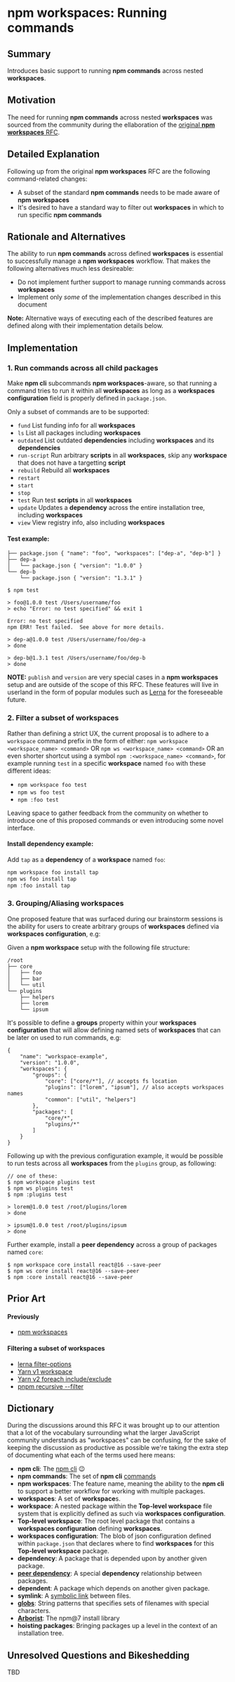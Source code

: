# npm workspaces: Running commands

## Summary

Introduces basic support to running **npm commands** across nested **workspaces**.

## Motivation

The need for running **npm commands** across nested **workspaces** was sourced from the community during the ellaboration of the [original **npm workspaces** RFC](https://github.com/npm/rfcs/pull/103).

## Detailed Explanation

Following up from the original **npm workspaces** RFC are the following command-related changes:

- A subset of the standard **npm commands** needs to be made aware of **npm workspaces**
- It's desired to have a standard way to filter out **workspaces** in which to run specific **npm commands**

## Rationale and Alternatives

The ability to run **npm commands** across defined **workspaces** is essential to successfully manage a **npm workspaces** workflow. That makes the following alternatives much less desireable:

- Do not implement further support to manage running commands across **workspaces**
- Implement only _some_ of the implementation changes described in this document

**Note:** Alternative ways of executing each of the described features are defined along with their implementation details below.

## Implementation

### 1. Run commands across all child packages

Make **npm cli** subcommands **npm workspaces**-aware, so that running a command tries to run it within all **workspaces** as long as a **workspaces configuration** field is properly defined in `package.json`.

Only a subset of commands are to be supported:

- `fund` List funding info for all **workspaces**
- `ls` List all packages including **workspaces**
- `outdated` List outdated **dependencies** including **workspaces** and its **dependencies**
- `run-script` Run arbitrary **scripts** in all **workspaces**, skip any **workspace** that does not have a targetting **script**
- `rebuild` Rebuild all **workspaces**
- `restart`
- `start`
- `stop`
- `test` Run test **scripts** in all **workspaces**
- `update` Updates a **dependency** across the entire installation tree, including **workspaces**
- `view` View registry info, also including **workspaces**

#### Test example:

```
├── package.json { "name": "foo", "workspaces": ["dep-a", "dep-b"] }
├── dep-a
│   └── package.json { "version": "1.0.0" }
└── dep-b
    └── package.json { "version": "1.3.1" }

$ npm test

> foo@1.0.0 test /Users/username/foo
> echo "Error: no test specified" && exit 1

Error: no test specified
npm ERR! Test failed.  See above for more details.

> dep-a@1.0.0 test /Users/username/foo/dep-a
> done

> dep-b@1.3.1 test /Users/username/foo/dep-b
> done
```

**NOTE:** `publish` and `version` are very special cases in a **npm workspaces** setup and are outside of the scope of this RFC. These features will live in userland in the form of popular modules such as [Lerna](https://lerna.js.org/) for the foreseeable future.

### 2. Filter a subset of workspaces

Rather than defining a strict UX, the current proposal is to adhere to a `workspace` command prefix in the form of either: `npm workspace <workspace_name> <command>` OR `npm ws <workspace_name> <command>` OR an even shorter shortcut using a symbol `npm :<workspace_name> <command>`, for example running `test` in a specific **workspace** named `foo` with these different ideas:

- `npm workspace foo test`
- `npm ws foo test`
- `npm :foo test`

Leaving space to gather feedback from the community on whether to introduce one of this proposed commands or even introducing some novel interface.

#### Install dependency example:

Add `tap` as a **dependency** of a **workspace** named `foo`:

```sh
npm workspace foo install tap
npm ws foo install tap
npm :foo install tap
```

### 3. Grouping/Aliasing workspaces

One proposed feature that was surfaced during our brainstorm sessions is the ability for users to create arbitrary groups of **workspaces** defined via **workspaces configuration**, e.g:

Given a **npm workspace** setup with the following file structure:

```
/root
├── core
│   ├── foo
│   ├── bar
│   └── util
└── plugins
    ├── helpers
    ├── lorem
    └── ipsum
```

It's possible to define a **groups** property within your **workspaces configuration** that will allow defining named sets of **workspaces** that can be later on used to run commands, e.g:

```
{
    "name": "workspace-example",
    "version": "1.0.0",
    "workspaces": {
        "groups": {
            "core": ["core/*"], // accepts fs location
            "plugins": ["lorem", "ipsum"], // also accepts workspaces names
            "common": ["util", "helpers"]
        },
        "packages": [
            "core/*",
            "plugins/*"
        ]
    }
}
```

Following up with the previous configuration example, it would be possible to run tests across all **workspaces** from the `plugins` group, as following:

```
// one of these:
$ npm workspace plugins test
$ npm ws plugins test
$ npm :plugins test

> lorem@1.0.0 test /root/plugins/lorem
> done

> ipsum@1.0.0 test /root/plugins/ipsum
> done
```

Further example, install a **peer dependency** across a group of packages named `core`:

```
$ npm workspace core install react@16 --save-peer
$ npm ws core install react@16 --save-peer
$ npm :core install react@16 --save-peer
```

## Prior Art

#### Previously

- [npm workspaces](https://github.com/npm/rfcs/blob/de8d71c0453f5cf443d3ef2f47e313f12dd6aaf9/accepted/0000-workspaces.md)

#### Filtering a subset of workspaces

- [lerna filter-options](https://www.npmjs.com/package/@lerna/filter-options)
- [Yarn v1 workspace](https://classic.yarnpkg.com/en/docs/cli/workspace)
- [Yarn v2 foreach include/exclude](https://yarnpkg.com/cli/workspaces/foreach)
- [pnpm recursive --filter](https://pnpm.js.org/en/cli/recursive#filter-lt-package_selector)

## Dictionary

During the discussions around this RFC it was brought up to our attention that a lot of the vocabulary surrounding what the larger JavaScript community understands as "workspaces" can be confusing, for the sake of keeping the discussion as productive as possible we're taking the extra step of documenting what each of the terms used here means:

- **npm cli**: The [npm cli](https://github.com/npm/cli/) :wink:
- **npm commands**: The set of **npm cli** [commands](https://docs.npmjs.com/cli-documentation/)
- **npm workspaces**: The feature name, meaning the ability to the **npm cli** to support a better workflow for working with multiple packages.
- **workspaces**: A set of **workspace**s.
- **workspace**: A nested package within the **Top-level workspace** file system that is explicitly defined as such via **workspaces configuration**.
- **Top-level workspace**: The root level package that contains a **workspaces configuration** defining **workspaces**.
- **workspaces configuration**: The blob of json configuration defined within `package.json` that declares where to find **workspaces** for this **Top-level workspace** package.
- **dependency**: A package that is depended upon by another given package.
- **[peer dependency](https://docs.npmjs.com/files/package.json#peerdependencies)**: A special **dependency** relationship between packages.
- **dependent**: A package which depends on another given package.
- **symlink**: A [symbolic link](https://en.wikipedia.org/wiki/Symbolic_link) between files.
- **[globs](https://en.wikipedia.org/wiki/Glob_(programming))**: String patterns that specifies sets of filenames with special characters.
- **[Arborist](https://github.com/npm/arborist)**: The npm@7 install library
- **hoisting packages**: Bringing packages up a level in the context of an installation tree.

## Unresolved Questions and Bikeshedding

TBD
